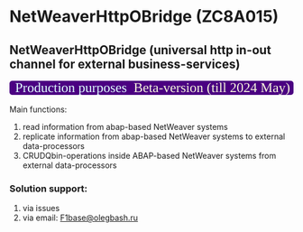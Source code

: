 # NetWeaverHttpOBridge (ZC8A015)
## NetWeaverHttpOBridge (universal http in-out channel for external business-services)

<img src="https://github.com/OlegBash599/ZC8A015/blob/main/lbl.svg"/>

Main functions:
1) read information from abap-based NetWeaver systems
2) replicate information from abap-based NetWeaver systems to external data-processors
3) CRUDQbin-operations inside ABAP-based NetWeaver systems from external data-processors


### Solution support: 
1) via issues
2) via email: F1base@olegbash.ru
